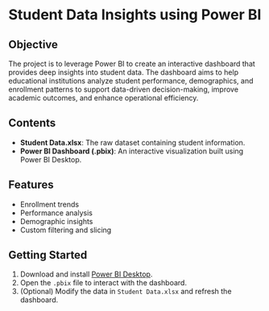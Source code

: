 # Student Data Insights using Power BI

## Objective

The project is to leverage Power BI to create an interactive dashboard that provides deep insights into student data. The dashboard aims to help educational institutions analyze student performance, demographics, and enrollment patterns to support data-driven decision-making, improve academic outcomes, and enhance operational efficiency.

## Contents

- **Student Data.xlsx**: The raw dataset containing student information.
- **Power BI Dashboard (.pbix)**: An interactive visualization built using Power BI Desktop.

## Features

- Enrollment trends
- Performance analysis
- Demographic insights
- Custom filtering and slicing

## Getting Started

1. Download and install [Power BI Desktop](https://powerbi.microsoft.com/desktop/).
2. Open the `.pbix` file to interact with the dashboard.
3. (Optional) Modify the data in `Student Data.xlsx` and refresh the dashboard.


